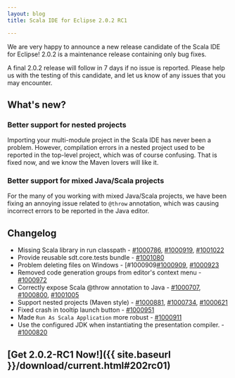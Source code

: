 ```yaml
---
layout: blog
title: Scala IDE for Eclipse 2.0.2 RC1

---
```


We are very happy to announce a new release candidate of the Scala IDE for Eclipse! 2.0.2 is
a maintenance release containing only bug fixes. 

A final 2.0.2 release will follow in 7 days if no issue is reported. Please help us with 
the testing of this candidate, and let us know of any issues that you may encounter.

## What's new?

### Better support for nested projects

Importing your multi-module project in the Scala IDE has never been a problem. However, compilation 
errors in a nested project used to be reported in the top-level project, which was of course 
confusing. That is fixed now, and we know the Maven lovers will like it. 

### Better support for mixed Java/Scala projects

For the many of you working with mixed Java/Scala projects, we have been fixing an annoying issue 
related to ``@throw`` annotation, which was causing incorrect errors to be reported in the Java editor.

## Changelog

* Missing Scala library in run classpath - [#1000786][#1000786], [#1000919][#1000919], [#1001022][#1001022]
* Provide reusable sdt.core.tests bundle - [#1001080][#1001080]
* Problem deleting files on Windows - [#1000909[#1000909], [#1000923][#1000923]
* Removed code generation groups from editor's context menu - [#1000972][#1000972]
* Correctly expose Scala @throw annotation to Java - [#1000707][#1000707], [#1000800][#1000800], [#1001005][#1001005]
* Support nested projects (Maven style) - [#1000881][#1000881], [#1000734][#1000734], [#1000621][#1000621]
* Fixed crash in tooltip launch button - [#1000951][#1000951]
* Made ``Run As Scala Application`` more robust - [#1000911][#1000911]
* Use the configured JDK when instantiating the presentation compiler. - [#1000820][#1000820]

[#1000972]: http://scala-ide-portfolio.assembla.com/spaces/scala-ide/tickets/1000972
[#1000800]: http://scala-ide-portfolio.assembla.com/spaces/scala-ide/tickets/1000800
[#1000881]: http://scala-ide-portfolio.assembla.com/spaces/scala-ide/tickets/1000881
[#1000707]: http://scala-ide-portfolio.assembla.com/spaces/scala-ide/tickets/1000707
[#1000734]: http://scala-ide-portfolio.assembla.com/spaces/scala-ide/tickets/1000734
[#1000786]: http://scala-ide-portfolio.assembla.com/spaces/scala-ide/tickets/1000786
[#1000621]: http://scala-ide-portfolio.assembla.com/spaces/scala-ide/tickets/1000621
[#1000951]: http://scala-ide-portfolio.assembla.com/spaces/scala-ide/tickets/1000951
[#1000909]: http://scala-ide-portfolio.assembla.com/spaces/scala-ide/tickets/1000909
[#1000911]: http://scala-ide-portfolio.assembla.com/spaces/scala-ide/tickets/1000911
[#1000919]: http://scala-ide-portfolio.assembla.com/spaces/scala-ide/tickets/1000919
[#1000923]: http://scala-ide-portfolio.assembla.com/spaces/scala-ide/tickets/1000923
[#1000820]: http://scala-ide-portfolio.assembla.com/spaces/scala-ide/tickets/1000820
[#1001005]: http://scala-ide-portfolio.assembla.com/spaces/scala-ide/tickets/1001005
[#1001022]: http://scala-ide-portfolio.assembla.com/spaces/scala-ide/tickets/1001022
[#1001080]: http://scala-ide-portfolio.assembla.com/spaces/scala-ide/tickets/1001080

## [Get 2.0.2-RC1 Now!]({{ site.baseurl }}/download/current.html#202rc01)
